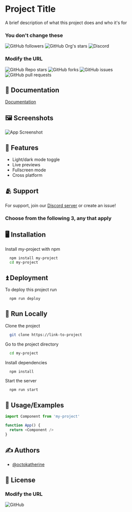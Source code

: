 
# Project Title

A brief description of what this project does and who it's for

### You don't change these

![GitHub followers](https://img.shields.io/github/followers/project-shards?color=dark-green) 
![GitHub Org's stars](https://img.shields.io/github/stars/project-shards?label=shards%27%20stars&color=dark-green)
![Discord](https://img.shields.io/discord/1101598768819863602?color=dark-green&label=chat%20%26%20support)

### Modify the URL
![GitHub Repo stars](https://img.shields.io/github/stars/project-shards/.github?color=dark-green)
![GitHub forks](https://img.shields.io/github/forks/project-shards/.github?color=dark-green)
![GitHub issues](https://img.shields.io/github/issues/project-shards/.github?color=dark-green)
![GitHub pull requests](https://img.shields.io/github/issues-pr/project-shards/.github?color=dark-green)

## 📘 Documentation

[Documentation](https://linktodocumentation)


## 🖼️ Screenshots

![App Screenshot](https://via.placeholder.com/468x300?text=App+Screenshot+Here)


## 🐣 Features

- Light/dark mode toggle
- Live previews
- Fullscreen mode
- Cross platform

## 🫂 Support

For support, join our [Discord server](https://discord.gg/u9McaXUq2t)
or create an issue!

### Choose from the following 3, any that apply

## 🖥️ Installation

Install my-project with npm

```bash
  npm install my-project
  cd my-project
```
    
## ⏫️ Deployment

To deploy this project run

```bash
  npm run deploy
```


## 📲 Run Locally

Clone the project

```bash
  git clone https://link-to-project
```

Go to the project directory

```bash
  cd my-project
```

Install dependencies

```bash
  npm install
```

Start the server

```bash
  npm run start
```


## 🙋 Usage/Examples

```javascript
import Component from 'my-project'

function App() {
  return <Component />
}
```


## ✍️ Authors

- [@octokatherine](https://www.github.com/octokatherine)


## 📜 License

### Modify the URL

![GitHub](https://img.shields.io/github/license/project-shards/.github)

